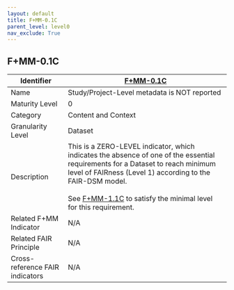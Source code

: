 ```yaml
---
layout: default
title: F+MM-0.1C
parent_level: level0
nav_exclude: True
---
```


## F+MM-0.1C

| Identifier | [F+MM-0.1C](https://github.com/FAIRplus/Data-Maturity/edit/v0.3/docs/_indicators/1.F+MM-0.1C.md) |
| --------- | ----------|
| Name | Study/Project-Level metadata is NOT reported |
| Maturity Level | 0 |
| Category | Content and Context |
| Granularity Level | Dataset |
| Description | This is a ZERO-LEVEL indicator, which indicates the absence of one of the essential requirements for a Dataset to reach minimum level of FAIRness (Level 1) according to the FAIR-DSM model. <br><br> See [F+MM-1.1C](https://github.com/FAIRplus/Data-Maturity/edit/v0.3/docs/_indicators/B.%20F+MM-1.0C.md) to satisfy the minimal level for this requirement. |
| Related F+MM Indicator| N/A |
| Related FAIR Principle | N/A |
| Cross-reference FAIR indicators | N/A |